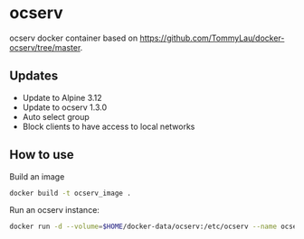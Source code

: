 # ocserv

ocserv docker container based on https://github.com/TommyLau/docker-ocserv/tree/master.


## Updates
* Update to Alpine 3.12
* Update to ocserv 1.3.0
* Auto select group
* Block clients to have access to local networks

## How to use

Build an image

```bash
docker build -t ocserv_image .
```

Run an ocserv instance:

```bash
docker run -d --volume=$HOME/docker-data/ocserv:/etc/ocserv --name ocserv --privileged -p 4444:443 ocserv_image
```
